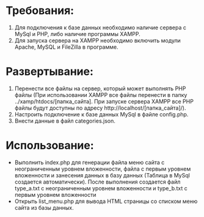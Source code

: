 <h1 align="left">Требования:</h1>
<ol>
<li> Для подключения к базе данных необходимо наличие сервера с MySql и PHP, либо наличие программы XAMPP.</li>
<li> Для запуска сервера на XAMPP необходимо включить модули Apache, MySQL и FileZilla в программе.</li>
</ol>

<h1 align="left">Развертывание:</h1>
<ol>
<li> Перенести все файлы на сервер, который может выполнять PHP файлы (При использовании XAMPP все файлы перенести в папку ../xamp/htdocs/[папка_сайта]. При запуске сервера XAMPP все PHP файлы будут доступны по адресу http://localhost/[папка_сайта]/).</li>
<li> Настроить подключение к базе данных MySql в файле config.php.</li>
<li> Внести данные в файл categories.json.</li>
</ol>

<h1 align="left">Использование:</h1>
<ul>
<li>Выполнить index.php для генерации файла меню сайта с неограниченным уровнем вложенности, файла с первым уровнем вложенности и занесения данных в базу данных (Таблица в MySql создается автоматически). После выполнения создается файл type_a.txt с неограниченным уровнем вложенности и type_b.txt с первым уровнем вложенности</li>
<li>Открыть list_menu.php для вывода HTML страницы со списком меню сайта из базы данных.</li>
</ul>
